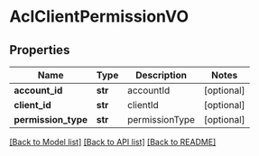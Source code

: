 # AclClientPermissionVO

## Properties
Name | Type | Description | Notes
------------ | ------------- | ------------- | -------------
**account_id** | **str** | accountId | [optional] 
**client_id** | **str** | clientId | [optional] 
**permission_type** | **str** | permissionType | [optional] 

[[Back to Model list]](../README.md#documentation-for-models) [[Back to API list]](../README.md#documentation-for-api-endpoints) [[Back to README]](../README.md)


